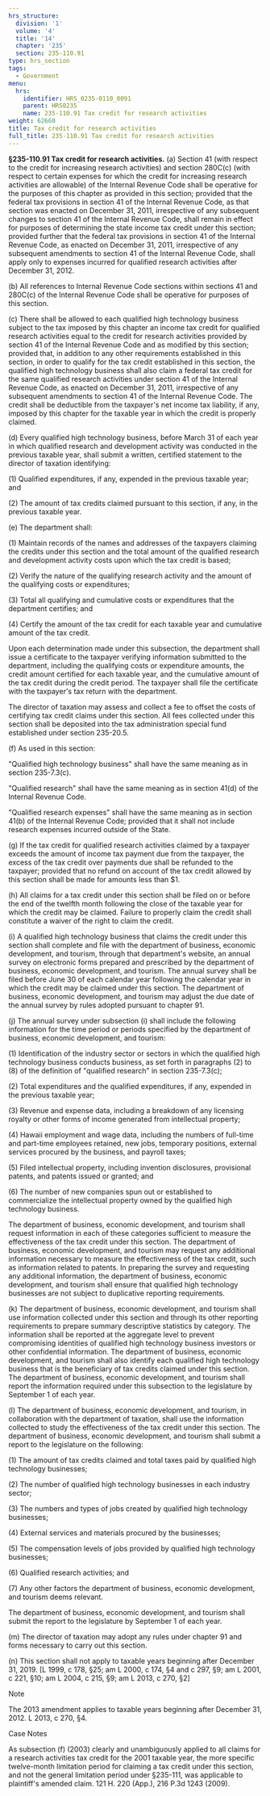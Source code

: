 ```yaml
---
hrs_structure:
  division: '1'
  volume: '4'
  title: '14'
  chapter: '235'
  section: 235-110.91
type: hrs_section
tags:
  - Government
menu:
  hrs:
    identifier: HRS_0235-0110_0091
    parent: HRS0235
    name: 235-110.91 Tax credit for research activities
weight: 62660
title: Tax credit for research activities
full_title: 235-110.91 Tax credit for research activities
---
```

**§235-110.91 Tax credit for research activities.** (a) Section 41 (with respect to the credit for increasing research activities) and section 280C(c) (with respect to certain expenses for which the credit for increasing research activities are allowable) of the Internal Revenue Code shall be operative for the purposes of this chapter as provided in this section; provided that the federal tax provisions in section 41 of the Internal Revenue Code, as that section was enacted on December 31, 2011, irrespective of any subsequent changes to section 41 of the Internal Revenue Code, shall remain in effect for purposes of determining the state income tax credit under this section; provided further that the federal tax provisions in section 41 of the Internal Revenue Code, as enacted on December 31, 2011, irrespective of any subsequent amendments to section 41 of the Internal Revenue Code, shall apply only to expenses incurred for qualified research activities after December 31, 2012.

(b) All references to Internal Revenue Code sections within sections 41 and 280C(c) of the Internal Revenue Code shall be operative for purposes of this section.

(c) There shall be allowed to each qualified high technology business subject to the tax imposed by this chapter an income tax credit for qualified research activities equal to the credit for research activities provided by section 41 of the Internal Revenue Code and as modified by this section; provided that, in addition to any other requirements established in this section, in order to qualify for the tax credit established in this section, the qualified high technology business shall also claim a federal tax credit for the same qualified research activities under section 41 of the Internal Revenue Code, as enacted on December 31, 2011, irrespective of any subsequent amendments to section 41 of the Internal Revenue Code. The credit shall be deductible from the taxpayer's net income tax liability, if any, imposed by this chapter for the taxable year in which the credit is properly claimed.

(d) Every qualified high technology business, before March 31 of each year in which qualified research and development activity was conducted in the previous taxable year, shall submit a written, certified statement to the director of taxation identifying:

(1) Qualified expenditures, if any, expended in the previous taxable year; and

(2) The amount of tax credits claimed pursuant to this section, if any, in the previous taxable year.

(e) The department shall:

(1) Maintain records of the names and addresses of the taxpayers claiming the credits under this section and the total amount of the qualified research and development activity costs upon which the tax credit is based;

(2) Verify the nature of the qualifying research activity and the amount of the qualifying costs or expenditures;

(3) Total all qualifying and cumulative costs or expenditures that the department certifies; and

(4) Certify the amount of the tax credit for each taxable year and cumulative amount of the tax credit.

Upon each determination made under this subsection, the department shall issue a certificate to the taxpayer verifying information submitted to the department, including the qualifying costs or expenditure amounts, the credit amount certified for each taxable year, and the cumulative amount of the tax credit during the credit period. The taxpayer shall file the certificate with the taxpayer's tax return with the department.

The director of taxation may assess and collect a fee to offset the costs of certifying tax credit claims under this section. All fees collected under this section shall be deposited into the tax administration special fund established under section 235-20.5.

(f) As used in this section:

"Qualified high technology business" shall have the same meaning as in section 235-7.3(c).

"Qualified research" shall have the same meaning as in section 41(d) of the Internal Revenue Code.

"Qualified research expenses" shall have the same meaning as in section 41(b) of the Internal Revenue Code; provided that it shall not include research expenses incurred outside of the State.

(g) If the tax credit for qualified research activities claimed by a taxpayer exceeds the amount of income tax payment due from the taxpayer, the excess of the tax credit over payments due shall be refunded to the taxpayer; provided that no refund on account of the tax credit allowed by this section shall be made for amounts less than $1.

(h) All claims for a tax credit under this section shall be filed on or before the end of the twelfth month following the close of the taxable year for which the credit may be claimed. Failure to properly claim the credit shall constitute a waiver of the right to claim the credit.

(i) A qualified high technology business that claims the credit under this section shall complete and file with the department of business, economic development, and tourism, through that department's website, an annual survey on electronic forms prepared and prescribed by the department of business, economic development, and tourism. The annual survey shall be filed before June 30 of each calendar year following the calendar year in which the credit may be claimed under this section. The department of business, economic development, and tourism may adjust the due date of the annual survey by rules adopted pursuant to chapter 91.

(j) The annual survey under subsection (i) shall include the following information for the time period or periods specified by the department of business, economic development, and tourism:

(1) Identification of the industry sector or sectors in which the qualified high technology business conducts business, as set forth in paragraphs (2) to (8) of the definition of "qualified research" in section 235-7.3(c);

(2) Total expenditures and the qualified expenditures, if any, expended in the previous taxable year;

(3) Revenue and expense data, including a breakdown of any licensing royalty or other forms of income generated from intellectual property;

(4) Hawaii employment and wage data, including the numbers of full-time and part-time employees retained, new jobs, temporary positions, external services procured by the business, and payroll taxes;

(5) Filed intellectual property, including invention disclosures, provisional patents, and patents issued or granted; and

(6) The number of new companies spun out or established to commercialize the intellectual property owned by the qualified high technology business.

The department of business, economic development, and tourism shall request information in each of these categories sufficient to measure the effectiveness of the tax credit under this section. The department of business, economic development, and tourism may request any additional information necessary to measure the effectiveness of the tax credit, such as information related to patents. In preparing the survey and requesting any additional information, the department of business, economic development, and tourism shall ensure that qualified high technology businesses are not subject to duplicative reporting requirements.

(k) The department of business, economic development, and tourism shall use information collected under this section and through its other reporting requirements to prepare summary descriptive statistics by category. The information shall be reported at the aggregate level to prevent compromising identities of qualified high technology business investors or other confidential information. The department of business, economic development, and tourism shall also identify each qualified high technology business that is the beneficiary of tax credits claimed under this section. The department of business, economic development, and tourism shall report the information required under this subsection to the legislature by September 1 of each year.

(l) The department of business, economic development, and tourism, in collaboration with the department of taxation, shall use the information collected to study the effectiveness of the tax credit under this section. The department of business, economic development, and tourism shall submit a report to the legislature on the following:

(1) The amount of tax credits claimed and total taxes paid by qualified high technology businesses;

(2) The number of qualified high technology businesses in each industry sector;

(3) The numbers and types of jobs created by qualified high technology businesses;

(4) External services and materials procured by the businesses;

(5) The compensation levels of jobs provided by qualified high technology businesses;

(6) Qualified research activities; and

(7) Any other factors the department of business, economic development, and tourism deems relevant.

The department of business, economic development, and tourism shall submit the report to the legislature by September 1 of each year.

(m) The director of taxation may adopt any rules under chapter 91 and forms necessary to carry out this section.

(n) This section shall not apply to taxable years beginning after December 31, 2019\. [L 1999, c 178, §25; am L 2000, c 174, §4 and c 297, §9; am L 2001, c 221, §10; am L 2004, c 215, §9; am L 2013, c 270, §2]

Note

The 2013 amendment applies to taxable years beginning after December 31, 2012\. L 2013, c 270, §4.

Case Notes

As subsection (f) (2003) clearly and unambiguously applied to all claims for a research activities tax credit for the 2001 taxable year, the more specific twelve-month limitation period for claiming a tax credit under this section, and not the general limitation period under §235-111, was applicable to plaintiff's amended claim. 121 H. 220 (App.), 216 P.3d 1243 (2009).